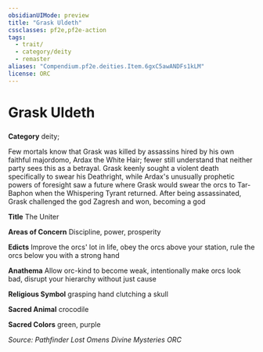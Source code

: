 ```yaml
---
obsidianUIMode: preview
title: "Grask Uldeth"
cssclasses: pf2e,pf2e-action
tags:
  - trait/
  - category/deity
  - remaster
aliases: "Compendium.pf2e.deities.Item.6gxC5awANDFs1kLM"
license: ORC
---
```

# Grask Uldeth

### 

**Category** deity; 




Few mortals know that Grask was killed by assassins hired by his own faithful majordomo, Ardax the White Hair; fewer still understand that neither party sees this as a betrayal. Grask keenly sought a violent death specifically to swear his Deathright, while Ardax's unusually prophetic powers of foresight saw a future where Grask would swear the orcs to Tar-Baphon when the Whispering Tyrant returned. After being assassinated, Grask challenged the god Zagresh and won, becoming a god

**Title** The Uniter

**Areas of Concern** Discipline, power, prosperity

**Edicts** Improve the orcs' lot in life, obey the orcs above your station, rule the orcs below you with a strong hand

**Anathema** Allow orc-kind to become weak, intentionally make orcs look bad, disrupt your hierarchy without just cause

**Religious Symbol** grasping hand clutching a skull

**Sacred Animal** crocodile

**Sacred Colors** green, purple

*Source: Pathfinder Lost Omens Divine Mysteries*
*ORC*